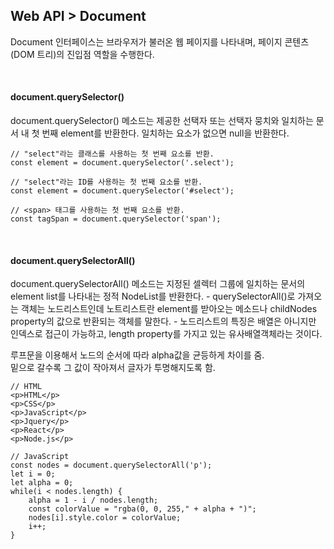 Web API > Document
-
Document 인터페이스는 브라우저가 불러온 웹 페이지를 나타내며, 페이지 콘텐츠(DOM 트리)의 진입점 역할을 수행한다.

<br />

<h4>document.querySelector()</h4>
document.querySelector() 메소드는 제공한 선택자 또는 선택자 뭉치와 일치하는 문서 내 첫 번째 element를 반환한다.
일치하는 요소가 없으면 null을 반환한다.

```
// "select"라는 클래스를 사용하는 첫 번째 요소를 반환.
const element = document.querySelector('.select');

// "select"라는 ID를 사용하는 첫 번째 요소를 반환.
const element = document.querySelector('#select');

// <span> 태그를 사용하는 첫 번째 요소를 반환.
const tagSpan = document.querySelector('span');
```

<br />

<h4>document.querySelectorAll()</h4>
document.querySelectorAll() 메소드는 지정된 셀렉터 그룹에 일치하는 문서의 element list를 나타내는 정적 NodeList를 반환한다.
- querySelectorAll()로 가져오는 객체는 노드리스트인데 노트리스트란 element를 받아오는 메소드나 childNodes property의 값으로 반환되는 객체를 말한다.
- 노드리스트의 특징은 배열은 아니지만 인덱스로 접근이 가능하고, length property를 가지고 있는 유사배열객체라는 것이다. <br />

루프문을 이용해서 노드의 순서에 따라 alpha값을 균등하게 차이를 줌. <br />
밑으로 갈수록 그 값이 작아져서 글자가 투명해지도록 함.
```
// HTML
<p>HTML</p>
<p>CSS</p>
<p>JavaScript</p>
<p>Jquery</p>
<p>React</p>
<p>Node.js</p>

// JavaScript
const nodes = document.querySelectorAll('p');
let i = 0;
let alpha = 0;
while(i < nodes.length) {
    alpha = 1 - i / nodes.length;
    const colorValue = "rgba(0, 0, 255," + alpha + ")";
    nodes[i].style.color = colorValue;
    i++;
}
```
